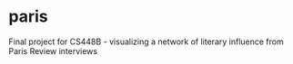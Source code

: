 # paris
Final project for CS448B - visualizing a network of literary influence from Paris Review interviews
